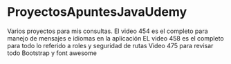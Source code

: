 # ProyectosApuntesJavaUdemy

Varios proyectos para mis consultas. 
El video 454 es el completo para manejo de mensajes e idiomas en la aplicación
EL video 458 es el completo para todo lo referido a roles y seguridad de rutas
Video 475 para revisar todo Bootstrap y font awesome 

